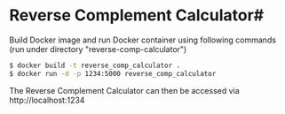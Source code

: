 # Reverse Complement Calculator#

Build Docker image and run Docker container using following commands (run under directory "reverse-comp-calculator\")

```bash
$ docker build -t reverse_comp_calculator .
$ docker run -d -p 1234:5000 reverse_comp_calculator
```

The Reverse Complement Calculator can then be accessed via http://localhost:1234
